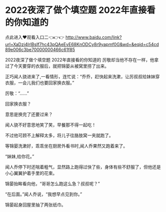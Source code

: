 # 2022夜深了做个填空题 2022年直接看的你知道的

点此进入♥观看入口二👈👉👉 http://www.baidu.com/link?url=XaDzi4lrlBsIf7hc43pQAeEvE68KnODCy8r9yapmf0G&wd=&eqid=c54cd89e006c3be70000000466c61f85

2022夜深了做个填空题 2022年直接看的你知道的
厉敬却当他不存在一样，他拿过了今天要穿的衣服后，就把锦晏从被窝里捞了出来。

正巧闻人骁进来了,一看情形，连忙说：“乔乔，赶快起来洗漱，让厉叔叔给妹妹穿衣服，一会儿我们也要回家换衣服。”

厉敬：“……”

回家换衣服？

意思是换完了还要过来？

闻人骁不好意思地笑了笑，早餐那不得一起吃！

不过他可顾不上解释太多，将儿子往胳肢窝一夹就跑了。

等锦晏洗漱好，乖乖坐在厨房外看书时,闻人乔果然又跑着来了。

“妹妹,给你花。”

闻人乔停下时还喘着粗气，显然路上跑得过快了些，身体有些不舒服了，但他还是小心翼翼护着手里的花束。

锦晏抬眸看向他，“哥哥怎么跑这么急？叔叔呢？”

“在后面。”闻人乔说，“我想早点见到你。”

锦晏起身回屋里抽了两张纸巾。
